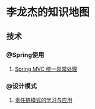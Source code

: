 # 李龙杰的知识地图

## 技术


### @Spring使用

1.  [Spring MVC 统一异常处理](http://lilongjie.com/2017/10/05/Spring%20MVC%20%E7%BB%9F%E4%B8%80%E5%BC%82%E5%B8%B8%E5%A4%84%E7%90%86/)

### @设计模式

1.  [责任链模式的学习与应用](http://lilongjie.com//2017/10/15/ChainofResponsibility/)
